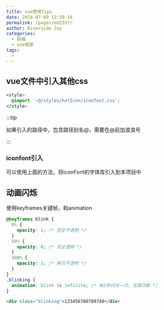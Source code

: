 ```yaml
---
title: vue使用tips
date: 2024-07-09 13:59:14
permalink: /pages/ed235f/
author: Riverside Joy
categories:
  - 前端
  - vue框架
tags:
  - 
---
```

## vue文件中引入其他css

```css
<style>
  @import '~@/styles/hotIcon/iconfont.css';
</style>
```

:::tip

如果引入的路径中，包含路径别名@，需要在@前加波浪号

:::

### iconfont引入

可以使用上面的方法，将iconFont的字体库引入到本项目中

## 动画闪烁

使用keyframes关键帧，和animation

```css
@keyframes blink {
  0% {
    opacity: 1; /* 完全不透明 */
  }
  50% {
    opacity: 0; /* 完全透明 */
  }
  100% {
    opacity: 1; /* 再次不透明 */
  }
}
.blinking {
  animation: blink 1s infinite; /* 每1秒闪烁一次，无限次数 */
}
```

```html
<div class="blinking">123456789789749</div>
```

